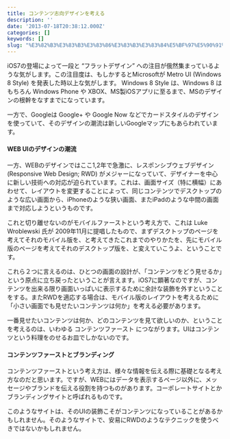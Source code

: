 ```yaml
---
title: コンテンツ志向デザインを考える
description: ''
date: '2013-07-18T20:38:12.000Z'
categories: []
keywords: []
slug: "%E3%82%B3%E3%83%B3%E3%83%86%E3%83%B3%E3%83%84%E5%BF%97%E5%90%91%E3%83%87%E3%82%B6%E3%82%A4%E3%83%B3%E3%82%92%E8%80%83%E3%81%88%E3%82%8B"
---
```

iOS7の登場によって一段と “フラットデザイン” への注目が俄然集まっているような気がします。この注目度は、もしかするとMicrosoftが Metro UI (Windows 8 Style) を発表した時以上な気がします。 Windows 8 Style は、Windows 8 はもちろん Windows Phone や XBOX、MS製iOSアプリに至るまで、MSのデザインの根幹をなすまでになっています。  
  
一方で、Googleは Google+ や Google Now などでカードスタイルのデザインを使っていて、そのデザインの潮流は新しいGoogleマップにもあらわれています。

#### WEB UIのデザインの潮流

一方、WEBのデザインではここ1,2年で急激に、レスポンシブウェブデザイン (Responsive Web Design; RWD) がメジャーになっていて、デザイナーを中心に新しい技術への対応が迫られています。これは、画面サイズ（特に横幅）にあわせて、レイアウトを変更することによって、同じコンテンツでデスクトップのような広い画面から、iPhoneのような狭い画面、またiPadのような中間の画面まで対応しようというものです。  
  
これと切り離せないのがモバイルファーストという考え方で、これは Luke Wroblewski 氏が 2009年11月に提唱したもので、まずデスクトップのページを考えてそれのモバイル版を、と考えてきたこれまでのやりかたを、先にモバイル版のページを考えてそれのデスクトップ版を、と変えていこうよ、ということです。

これら２つに言えるのは、ひとつの画面の設計が、「コンテンツをどう見せるか」という原点に立ち戻ったということが言えます。iOS7に顕著なのですが、コンテンツを出来る限り画面いっぱいに表示するために余計な装飾を外すということをする。またRWDを適応する場合は、モバイル版のレイアウトを考えるために「小さい画面でも見せたいコンテンツは何か」を考える必要があります。

一番見せたいコンテンツは何か、どのコンテンツを見て欲しいのか、ということを考えるのは、いわゆる コンテンツファースト につながります。UIはコンテンツという料理をのせるお皿でしかないのです。

#### コンテンツファーストとブランディング

コンテンツファーストという考え方は、様々な情報を伝える際に基礎となる考え方なのだと思います。ですが、WEBにはデータを表示するページ以外に、メッセージやブランドを伝える役割を持つものがあります。コーポレートサイトとかブランディングサイトと呼ばれるものです。

このようなサイトは、そのUIの装飾こそがコンテンツになっていることがあるかもしれません。そのようなサイトで、安易にRWDのようなテクニックを使うべきではないかもしれません。